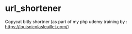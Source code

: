 # url_shortener
Copycat bitly shortner (as part of my php udemy training by : https://louisnicolasleuillet.com/)

